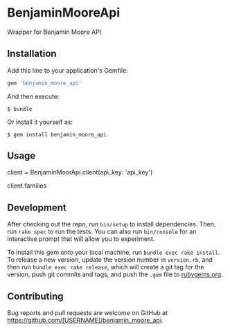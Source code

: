 # BenjaminMooreApi

Wrapper for Benjamin Moore API

## Installation

Add this line to your application's Gemfile:

```ruby
gem 'benjamin_moore_api'
```

And then execute:

    $ bundle

Or install it yourself as:

    $ gem install benjamin_moore_api

## Usage

client = BenjaminMoorApi.client(api_key: 'api_key')

client.families

## Development

After checking out the repo, run `bin/setup` to install dependencies. Then, run `rake spec` to run the tests. You can also run `bin/console` for an interactive prompt that will allow you to experiment.

To install this gem onto your local machine, run `bundle exec rake install`. To release a new version, update the version number in `version.rb`, and then run `bundle exec rake release`, which will create a git tag for the version, push git commits and tags, and push the `.gem` file to [rubygems.org](https://rubygems.org).

## Contributing

Bug reports and pull requests are welcome on GitHub at https://github.com/[USERNAME]/benjamin_moore_api.

